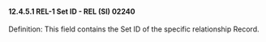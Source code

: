 #### 12.4.5.1 REL-1 Set ID - REL (SI) 02240

Definition: This field contains the Set ID of the specific relationship Record.
